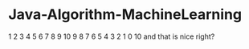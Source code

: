 # Java-Algorithm-MachineLearning
1
2
3
4
5
6
7
8
9
10
9
8
7
6
5
4
3
2
1
0
10
and that is nice right?
